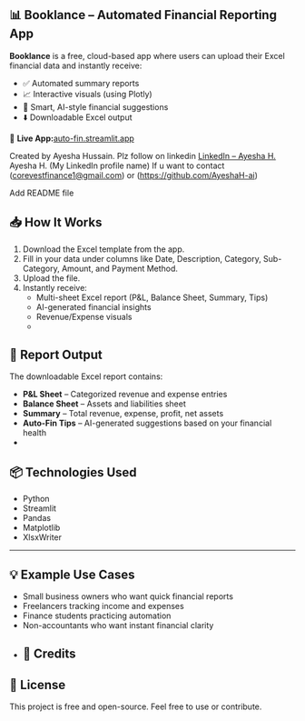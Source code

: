 ## 📊 Booklance – Automated Financial Reporting App

**Booklance** is a free, cloud-based app where users can upload their Excel financial data and instantly receive:

- ✅ Automated summary reports  
- 📈 Interactive visuals (using Plotly)  
- 🤖 Smart, AI-style financial suggestions  
- ⬇️ Downloadable Excel output  

🔗 **Live App:**[auto-fin.streamlit.app](https://auto-fin.streamlit.app)


Created by Ayesha Hussain. Plz follow on linkedin [LinkedIn – Ayesha H.](https://www.linkedin.com/in/ayesha-h-691b72365)
Ayesha H. (My LinkedIn profile name)
If u want to contact (corevestfinance1@gmail.com) or (https://github.com/AyeshaH-ai)



Add README file

## 📥 How It Works

1. Download the Excel template from the app.
2. Fill in your data under columns like Date, Description, Category, Sub-Category, Amount, and Payment Method.
3. Upload the file.
4. Instantly receive:
   - Multi-sheet Excel report (P&L, Balance Sheet, Summary, Tips)
   - AI-generated financial insights
   - Revenue/Expense visuals
   - 
## 📂 Report Output

The downloadable Excel report contains:
- **P&L Sheet** – Categorized revenue and expense entries
- **Balance Sheet** – Assets and liabilities sheet
- **Summary** – Total revenue, expense, profit, net assets
- **Auto-Fin Tips** – AI-generated suggestions based on your financial health
- 
## 📦 Technologies Used

- Python
- Streamlit
- Pandas
- Matplotlib
- XlsxWriter

---

## 💡 Example Use Cases

- Small business owners who want quick financial reports
- Freelancers tracking income and expenses
- Finance students practicing automation
- Non-accountants who want instant financial clarity
- ## 🙌 Credits

## 🪪 License

This project is free and open-source. Feel free to use or contribute.
